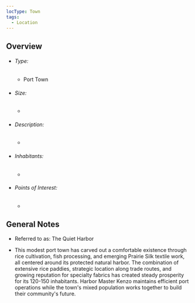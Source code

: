 ```yaml
---
locType: Town
tags:
  - Location
---
```

## Overview
- ###### Type:  
	- Port Town 
- ###### Size:
	- 
- ###### Description: 
	- 
- ###### Inhabitants:
	- 
- ###### Points of Interest:
	- 

## General Notes
- Referred to as: The Quiet Harbor 

- This modest port town has carved out a comfortable existence through rice cultivation, fish processing, and emerging Prairie Silk textile work, all centered around its protected natural harbor. The combination of extensive rice paddies, strategic location along trade routes, and growing reputation for specialty fabrics has created steady prosperity for its 120-150 inhabitants. Harbor Master Kenzo maintains efficient port operations while the town's mixed population works together to build their community's future.
